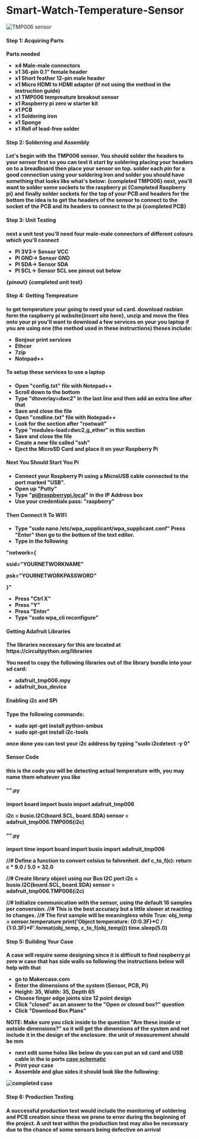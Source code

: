 # Smart-Watch-Temperature-Sensor

![TMP006 sensor](Read.meimages/IMG_20191127_205752.jpg)

<h4><b>Step 1: Acquiring Parts<b><h4>
  
  Parts needed 
  - x4 Male-male connectors
  - x1 36-pin 0.1" female header
  - x1 Short feather 12-pin male header
  - x1 Micro HDMI to HDMI adapter (if not using the method in the instruction guide) 
  - x1 TMP006 tempreature breakout sensor
  - x1 Raspberry pi zero w starter kit
  - x1 PCB
  - x1 Soldering iron 
  - x1 Sponge 
  - x1 Roll of lead-free solder

<h4><b>Step 2: Solderring and Assembly<b><h4>
  
Let's begin with the TMP006 sensor. You should solder the headers to your sensor first so you can test it start by soldering placing your headers on to a breadboard then place your sensor on top. solder each pin for a good connection using your soldering iron and solder 
you should have something that looks like what's below:
{completed TMP006}
next, you'll want to solder some sockets to the raspberry pi 
{Completed Raspberry pi}
and finally solder sockets for the top of your PCB and headers for the bottom the idea is to get the headers of the sensor to connect to the socket of the PCB and its headers to connect to the pi
{completed PCB}
<h4><b>Step 3: Unit Testing<b><h4>
  
next a unit test you'll need four male-male connectors of different colours which you'll connect 
- PI 3V3-> Sensor VCC
- PI GND-> Sensor GND
- PI SDA-> Sensor SDA
- PI SCL-> Sensor SCL
see pinout out below  

{pinout}
{completed unit test}
<h4><b>Step 4: Getting Tempreature<b><h4>
  
to get temperature your going to need your sd card. download rasbian form the raspberry pi website{insert site here}, unzip and move the files onto your pi you'll want to download a few services on your you laptop if you are using one (the method used in these instructions) theses include: 
- Bonjour print services
- Ethcer 
- 7zip
- Notepad++

<h4><b>To setup these services to use a laptop<b><h4>

- Open "config.txt" file with Notepad++
- Scroll down to the bottom
- Type "dtoverlay=dwc2" in the last line and then add an extra line after that
- Save and close the file
- Open "cmdline.txt" file with Notepad++
- Look for the section after "rootwait"
- Type "modules-load=dwc2,g_ether" in this section
- Save and close the file
- Create a new file called "ssh"
- Eject the MicroSD Card and place it on your Raspberry Pi


<h4><b>Next You Should Start You Pi<b><h4> 

- Connect your Raspberry Pi using a MicroUSB cable connected to the port marked "USB".
- Open up "Putty"
- Type "pi@raspberrypi.local" in the IP Address box
- Use your credentials pass: "raspberry"


<h4><b>Then Connect It To WIFI<b><h4>

- Type "sudo nano /etc/wpa_supplicant/wpa_supplicant.conf" Press "Enter" then go to the bottom of the text editor.
- Type in the following 

"network={

ssid="YOURNETWORKNAME"

psk="YOURNETWORKPASSWORD"

}"

- Press "Ctrl X"
- Press "Y"
- Press "Enter"
- Type "sudo wpa_cli reconfigure"

<h4>Getting Adafruit Libraries <h4>
The libraries necessary for this are located at https://circuitpython.org/libraries

You need to copy the following libraries out of the library bundle into your sd card:

- adafruit_tmp006.mpy
- adafruit_bus_device

<h4><b>Enabling i2c and SPi<b><h4>
  
  Type the following commands: 

- sudo apt-get install python-smbus
- sudo apt-get install i2c-tools

once done you can test your i2c address by typing "sudo i2cdetect -y 0"

<h4><b>Sensor Code<b><h4>
  this is the code you will be detecting actual temperature with, you may name them whatever you like 
  
<h4><b>"".py<b><h4>
import board
import busio
import adafruit_tmp006
 
i2c = busio.I2C(board.SCL, board.SDA)
sensor = adafruit_tmp006.TMP006(i2c) 

<h4><b>"".py<b><h4>
import time
import board
import busio
import adafruit_tmp006
 
//# Define a function to convert celsius to fahrenheit.
def c_to_f(c):
    return c * 9.0 / 5.0 + 32.0
 
//# Create library object using our Bus I2C port
i2c = busio.I2C(board.SCL, board.SDA)
sensor = adafruit_tmp006.TMP006(i2c)
 
//# Initialize communication with the sensor, using the default 16 samples per conversion.
//# This is the best accuracy but a little slower at reacting to changes.
//# The first sample will be meaningless
while True:
    obj_temp = sensor.temperature
    print('Object temperature: {0:0.3F}*C / {1:0.3F}*F'.format(obj_temp, c_to_f(obj_temp)))
    time.sleep(5.0)    
    
<h4><b>Step 5: Building Your Case<b><h4> 
  
A case will require some designing since it is difficult to find raspberry pi zero w case that has side walls so following the instructions below will help with that 

- go to Makercase.com
- Enter the dimensions of the system (Sensor, PCB, Pi)
- Height: 35, Width: 35, Depth 65
- Choose finger edge joints size 12 point design
- Click "closed" as an answer to the "Open or closed box?" question
- Click "Download Box Plans"

NOTE: Make sure you click inside to the question "Are these inside or outside dimensions?" so it will get the dimensions of the system and not include it in the design of the enclosure. the unit of measurement should be mm 

- next edit some holes like below do you can put an sd card and USB cable in the io ports
[case schematic](Read.meimages/.jpg)
- Print your case 
- Assemble and glue sides it should look like the following:

![completed case](Enclosure/enclosure.png)

<h4><b>Step 6: Production Testing <b><h4>  

A successful production test would include the monitoring of soldering and PCB creation since these we prone to error during the beginning of the project. A unit test within the production test may also be necessary due to the chance of some sensors being defective on arrival 
